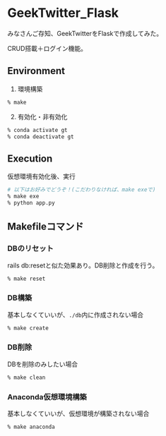 # GeekTwitter_Flask
みなさんご存知、GeekTwitterをFlaskで作成してみた。

CRUD搭載＋ログイン機能。

## Environment
1. 環境構築
```zsh
% make
```

2. 有効化・非有効化
```zsh
% conda activate gt
% conda deactivate gt
```

## Execution
仮想環境有効化後、実行
```zsh
# 以下はお好みでどうぞ！(こだわりなければ、make exeで)
% make exe
% python app.py
```

## Makefileコマンド
### DBのリセット
rails db:resetと似た効果あり。DB削除と作成を行う。
```zsh
% make reset
```

### DB構築
基本しなくていいが、`./db`内に作成されない場合
```zsh
% make create
```
### DB削除
DBを削除のみしたい場合
```zsh
% make clean
```

### Anaconda仮想環境構築
基本しなくていいが、仮想環境が構築されない場合
```zsh
% make anaconda
```

